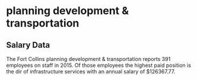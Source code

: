 planning development & transportation
================

Salary Data
-----------

The Fort Collins planning development & transportation reports 391 employees on staff in 2015. Of those employees the highest paid position is the dir of infrastructure services with an annual salary of $126367.77.
